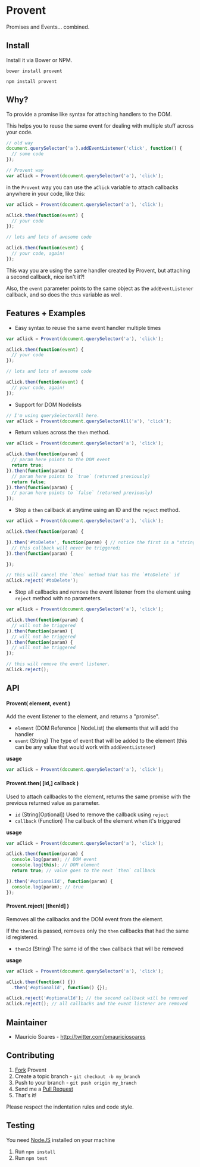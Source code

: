 # Provent

Promises and Events... combined.

## Install

Install it via Bower or NPM.

```
bower install provent

npm install provent
```

## Why?

To provide a promise like syntax for attaching handlers to the DOM.

This helps you to reuse the same event for dealing with multiple stuff across your code.

```js
// old way
document.querySelector('a').addEventListener('click', function() {
  // some code
});

// Provent way
var aClick = Provent(document.querySelector('a'), 'click');
```

in the `Provent` way you can use the `aClick` variable to attach callbacks anywhere in your code, like this:

```js
var aClick = Provent(document.querySelector('a'), 'click');

aClick.then(function(event) {
  // your code
});

// lots and lots of awesome code

aClick.then(function(event) {
  // your code, again!
});
```

This way you are using the same handler created by Provent, but attaching a second callback, nice isn't it?!

Also, the `event` parameter points to the same object as the `addEventListener` callback, and so does the `this` variable as well.

## Features + Examples

* Easy syntax to reuse the same event handler multiple times

```js
var aClick = Provent(document.querySelector('a'), 'click');

aClick.then(function(event) {
  // your code
});

// lots and lots of awesome code

aClick.then(function(event) {
  // your code, again!
});
```

* Support for DOM Nodelists

```js
// I'm using querySelectorAll here.
var aClick = Provent(document.querySelectorAll('a'), 'click');
```

* Return values across the `then` method.

```js
var aClick = Provent(document.querySelector('a'), 'click');

aClick.then(function(param) {
  // param here points to the DOM event
  return true;
}).then(function(param) {
  // param here points to `true` (returned previously)
  return false;
}).then(function(param) {
  // param here points to `false` (returned previously)
});
```

* Stop a `then` callback at anytime using an ID and the `reject` method.

```js
var aClick = Provent(document.querySelector('a'), 'click');

aClick.then(function(param) {

}).then('#toDelete', function(param) { // notice the first is a "string id"
  // this callback will never be triggered;
}).then(function(param) {

});

// this will cancel the `then` method that has the `#toDelete` id
aClick.reject('#toDelete');
```

* Stop all callbacks and remove the event listener from the element using `reject` method with no parameters.

```js
var aClick = Provent(document.querySelector('a'), 'click');

aClick.then(function(param) {
  // will not be triggered
}).then(function(param) {
  // will not be triggered
}).then(function(param) {
  // will not be triggered
});

// this will remove the event listener.
aClick.reject();
```

## API

#### Provent( element, event )
Add the event listener to the element, and returns a "promise".

- `element` (DOM Reference | NodeList) the elements that will add the handler
- `event` (String) The type of event that will be added to the element (this can be any value that would work with `addEventListener`)

__usage__

```js
var aClick = Provent(document.querySelector('a'), 'click');
```

#### Provent.then( [id,] callback )
Used to attach callbacks to the element, returns the same promise with the previous returned value as parameter.

- `id` (String[Optional]) Used to remove the callback using `reject`
- `callback` (Function) The callback of the element when it's triggered

__usage__

```js
var aClick = Provent(document.querySelector('a'), 'click');

aClick.then(function(param) {
  console.log(param); // DOM event
  console.log(this); // DOM element
  return true; // value goes to the next `then` callback

}).then('#optionalId', function(param) {
  console.log(param); // true
});
```

#### Provent.reject( [thenId] )
Removes all the callbacks and the DOM event from the element.

If the `thenId` is passed, removes only the `then` callbacks that had the same id registered.

- `thenId` (String) The same id of the `then` callback that will be removed

__usage__

```js
var aClick = Provent(document.querySelector('a'), 'click');

aClick.then(function() {})
  .then('#optionalId', function() {});

aClick.reject('#optionalId'); // the second callback will be removed
aClick.reject(); // all callbacks and the event listener are removed
```

## Maintainer

- Mauricio Soares - <http://twitter.com/omauriciosoares>

## Contributing

1. [Fork](http://help.github.com/forking/) Provent
2. Create a topic branch - `git checkout -b my_branch`
3. Push to your branch - `git push origin my_branch`
4. Send me a [Pull Request](https://help.github.com/articles/using-pull-requests)
5. That's it!

Please respect the indentation rules and code style.

## Testing

You need [NodeJS](http://nodejs.org/) installed on your machine

1. Run `npm install`
2. Run `npm test`
